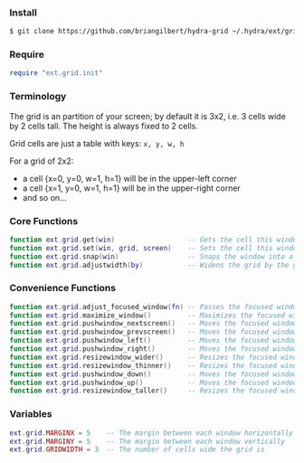 ### Install

~~~bash
$ git clone https://github.com/briangilbert/hydra-grid ~/.hydra/ext/grid
~~~

### Require

~~~lua
require "ext.grid.init"
~~~

### Terminology

The grid is an partition of your screen; by default it is 3x2, i.e. 3 cells wide by 2 cells tall. The height is always fixed to 2 cells.

Grid cells are just a table with keys: `x, y, w, h`

For a grid of 2x2:

* a cell {x=0, y=0, w=1, h=1} will be in the upper-left corner
* a cell {x=1, y=0, w=1, h=1} will be in the upper-right corner
* and so on...

### Core Functions

~~~lua
function ext.grid.get(win)                  -- Gets the cell this window is on
function ext.grid.set(win, grid, screen)    -- Sets the cell this window should be on
function ext.grid.snap(win)                 -- Snaps the window into a cell
function ext.grid.adjustwidth(by)           -- Widens the grid by the given number of cells; may be negative
~~~

### Convenience Functions

~~~lua
function ext.grid.adjust_focused_window(fn) -- Passes the focused window's cell to fn and uses the result as its new cell
function ext.grid.maximize_window()         -- Maximizes the focused window along the given cell
function ext.grid.pushwindow_nextscreen()   -- Moves the focused window to the next screen, using its current cell on that screen
function ext.grid.pushwindow_prevscreen()   -- Moves the focused window to the previous screen, using its current cell on that screen
function ext.grid.pushwindow_left()         -- Moves the focused window one cell to the left
function ext.grid.pushwindow_right()        -- Moves the focused window one cell to the right
function ext.grid.resizewindow_wider()      -- Resizes the focused window's right side to be one cell wider,
function ext.grid.resizewindow_thinner()    -- Resizes the focused window's right side to be one cell thinner,
function ext.grid.pushwindow_down()         -- Moves the focused window to the bottom half of the screen
function ext.grid.pushwindow_up()           -- Moves the focused window to the top half of the screen
function ext.grid.resizewindow_taller()     -- Resizes the focused window so its height is 2 cells
~~~

### Variables

~~~lua
ext.grid.MARGINX = 5    -- The margin between each window horizontally
ext.grid.MARGINY = 5    -- The margin between each window vertically
ext.grid.GRIDWIDTH = 3  -- The number of cells wide the grid is
~~~
